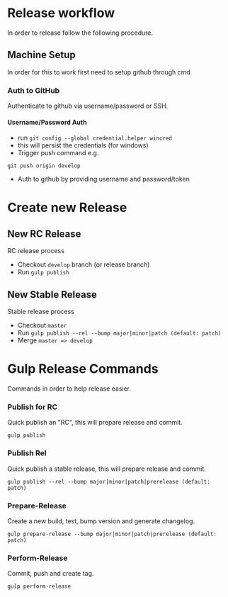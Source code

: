 # Release workflow
In order to release follow the following procedure.

## Machine Setup
In order for this to work first need to setup github through cmd

### Auth to GitHub
Authenticate to github via username/password or SSH.

#### Username/Password Auth
- run `git config --global credential.helper wincred`
 - this will persist the credentials (for windows)
- Trigger push command e.g.

```
git push origin develop
```
 - Auth to github by providing username and password/token


# Create new Release

## New RC Release
RC release process
 - Checkout `develop` branch (or release branch)
 - Run `gulp publish`

## New Stable Release
Stable release process
 - Checkout `master`
 - Run `gulp publish --rel --bump major|minor|patch (default: patch)`
 - Merge `master => develop`


# Gulp Release Commands
Commands in order to help release easier.

### Publish for RC
Quick publish an "RC", this will prepare release and commit.
```
gulp publish
```

### Publish Rel
Quick publish a stable release, this will prepare release and commit.
```
gulp publish --rel --bump major|minor|patch|prerelease (default: patch)
```

### Prepare-Release
Create a new build, test, bump version and generate changelog.
```
gulp prepare-release --bump major|minor|patch|prerelease (default: patch)
```

### Perform-Release
Commit, push and create tag.
```
gulp perform-release
```